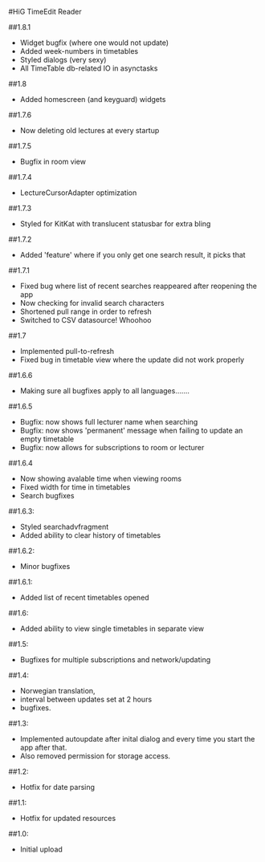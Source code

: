 #HiG TimeEdit Reader

##1.8.1
* Widget bugfix (where one would not update)
* Added week-numbers in timetables
* Styled dialogs (very sexy)
* All TimeTable db-related IO in asynctasks

##1.8
* Added homescreen (and keyguard) widgets

##1.7.6
* Now deleting old lectures at every startup

##1.7.5
* Bugfix in room view

##1.7.4
* LectureCursorAdapter optimization

##1.7.3
* Styled for KitKat with translucent statusbar for extra bling

##1.7.2
* Added 'feature' where if you only get one search result, it picks that

##1.7.1
* Fixed bug where list of recent searches reappeared after reopening the app
* Now checking for invalid search characters
* Shortened pull range in order to refresh
* Switched to CSV datasource! Whoohoo

##1.7
* Implemented pull-to-refresh
* Fixed bug in timetable view where the update did not work properly

##1.6.6
* Making sure all bugfixes apply to all languages.......

##1.6.5
* Bugfix: now shows full lecturer name when searching
* Bugfix: now shows 'permanent' message when failing to update an empty timetable
* Bugfix: now allows for subscriptions to room or lecturer

##1.6.4
* Now showing avalable time when viewing rooms
* Fixed width for time in timetables
* Search bugfixes

##1.6.3:
* Styled searchadvfragment
* Added ability to clear history of timetables

##1.6.2:
* Minor bugfixes

##1.6.1:
* Added list of recent timetables opened

##1.6:
* Added ability to view single timetables in separate view

##1.5: 
* Bugfixes for multiple subscriptions and network/updating

##1.4: 
* Norwegian translation,
* interval between updates set at 2 hours 
* bugfixes.

##1.3: 
* Implemented autoupdate after inital dialog and every time you start the app after that. 
* Also removed permission for storage access.

##1.2: 
* Hotfix for date parsing

##1.1: 
* Hotfix for updated resources

##1.0: 
* Initial upload